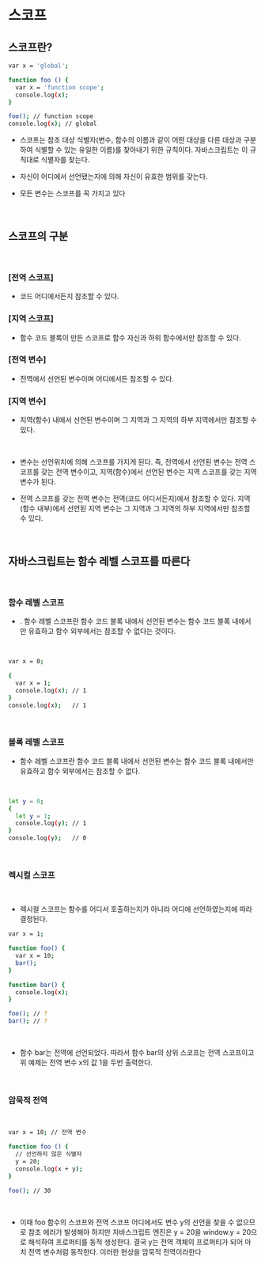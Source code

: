 # 스코프

## 스코프란?

```sh
var x = 'global';

function foo () {
  var x = 'function scope';
  console.log(x);
}

foo(); // function scope
console.log(x); // global
```

- 스코프는 참조 대상 식별자(변수, 함수의 이름과 같이 어떤 대상을 다른 대상과 구분하여 식별할 수 있는 유일한 이름)를 찾아내기 위한 규칙이다. 자바스크립트는 이 규칙대로 식별자를 찾는다.

- 자신이 어디에서 선언됐는지에 의해 자신이 유효한 범위를 갖는다.

- 모든 변수는 스코프를 꼭 가지고 있다

<br/>

## 스코프의 구분

<br/>

### [전역 스코프]

- 코드 어디에서든지 참조할 수 있다.

### [지역 스코프]

- 함수 코드 블록이 만든 스코프로 함수 자신과 하위 함수에서만 참조할 수 있다.

### [전역 변수]

- 전역에서 선언된 변수이며 어디에서든 참조할 수 있다.

### [지역 변수]

- 지역(함수) 내에서 선언된 변수이며 그 지역과 그 지역의 하부 지역에서만 참조할 수 있다.

<br />

- 변수는 선언위치에 의해 스코프를 가지게 된다. 즉, 전역에서 선언된 변수는 전역 스코프를 갖는 전역 변수이고, 지역(함수)에서 선언된 변수는 지역 스코프를 갖는 지역 변수가 된다.

- 전역 스코프를 갖는 전역 변수는 전역(코드 어디서든지)에서 참조할 수 있다. 지역(함수 내부)에서 선언된 지역 변수는 그 지역과 그 지역의 하부 지역에서만 참조할 수 있다.

<br />

## 자바스크립트는 함수 레벨 스코프를 따른다

<br />

### 함수 레벨 스코프

- . 함수 레벨 스코프란 함수 코드 블록 내에서 선언된 변수는 함수 코드 블록 내에서만 유효하고 함수 외부에서는 참조할 수 없다는 것이다.

<br />

```sh
var x = 0;

{
  var x = 1;
  console.log(x); // 1
}
console.log(x);   // 1

```

<br/>

### 블록 레벨 스코프

- 함수 레벨 스코프란 함수 코드 블록 내에서 선언된 변수는 함수 코드 블록 내에서만 유효하고 함수 외부에서는 참조할 수 없다.

<br />

```sh
let y = 0;
{
  let y = 1;
  console.log(y); // 1
}
console.log(y);   // 0

```

<br/>

### 렉시컬 스코프

<br />

- 렉시컬 스코프는 함수를 어디서 호출하는지가 아니라 어디에 선언하였는지에 따라 결정된다.

```sh
var x = 1;

function foo() {
  var x = 10;
  bar();
}

function bar() {
  console.log(x);
}

foo(); // ?
bar(); // ?
```

<br />

- 함수 bar는 전역에 선언되었다. 따라서 함수 bar의 상위 스코프는 전역 스코프이고 위 예제는 전역 변수 x의 값 1을 두번 출력한다.

<br />

### 암묵적 전역

<br />

```sh
var x = 10; // 전역 변수

function foo () {
  // 선언하지 않은 식별자
  y = 20;
  console.log(x + y);
}

foo(); // 30
```

<br />

- 이때 foo 함수의 스코프와 전역 스코프 어디에서도 변수 y의 선언을 찾을 수 없으므로 참조 에러가 발생해야 하지만 자바스크립트 엔진은 y = 20을 window.y = 20으로 해석하여 프로퍼티를 동적 생성한다. 결국 y는 전역 객체의 프로퍼티가 되어 마치 전역 변수처럼 동작한다. 이러한 현상을 암묵적 전역이라한다
